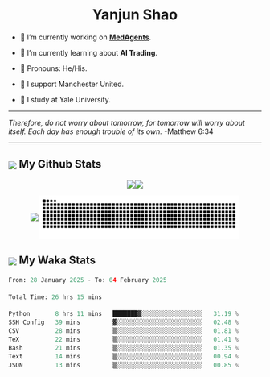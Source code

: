 

<h1 align="center">Yanjun Shao</h1>

- 🐒 I’m currently working on **[MedAgents](https://github.com/gersteinlab/MedAgents)**.

- 🦧 I’m currently learning about **AI Trading**.

- 🦍 Pronouns: He/His.

- 👹 I support Manchester United.

- 🐶 I study at Yale University.

---

<i> Therefore, do not worry about tomorrow, for tomorrow will worry about itself. Each day has enough trouble of its own. </i> -Matthew 6:34

---

<h2><img src="https://emojis.slackmojis.com/emojis/images/1579216111/7550/pikachu_wave.gif?1579216111" align="center" width="28" /> My Github Stats</h2>

<p align="center"><img align="center" src = "https://github-readme-stats.vercel.app/api?username=super-dainiu&show_icons=true&count_private=true&theme=tokyonight&hide=issues&line_height=30" width="400px"><img align="center" src = "https://github-readme-streak-stats.herokuapp.com/?user=super-dainiu&theme=tokyonight" width="400px"></p>

<p align="center"><img align="center" width="400px" src="https://github-readme-stats.vercel.app/api/top-langs/?username=super-dainiu&layout=compact&theme=tokyonight&hide=html,tex,jupyter%20notebook"><img align="center" width="400px" src="https://github.com/super-dainiu/super-dainiu/blob/output/github-contribution-grid-snake.svg"></p>

<h2><img src="https://emojis.slackmojis.com/emojis/images/1579216111/7550/pikachu_wave.gif?1579216111" align="center" width="28" /> My Waka Stats</h2>

<!--START_SECTION:waka-->

```python
From: 28 January 2025 - To: 04 February 2025

Total Time: 26 hrs 15 mins

Python       8 hrs 11 mins   ███████▓░░░░░░░░░░░░░░░░░   31.19 %
SSH Config   39 mins         ▓░░░░░░░░░░░░░░░░░░░░░░░░   02.48 %
CSV          28 mins         ▒░░░░░░░░░░░░░░░░░░░░░░░░   01.81 %
TeX          22 mins         ▒░░░░░░░░░░░░░░░░░░░░░░░░   01.41 %
Bash         21 mins         ▒░░░░░░░░░░░░░░░░░░░░░░░░   01.35 %
Text         14 mins         ▒░░░░░░░░░░░░░░░░░░░░░░░░   00.94 %
JSON         13 mins         ▒░░░░░░░░░░░░░░░░░░░░░░░░   00.85 %
```

<!--END_SECTION:waka-->
